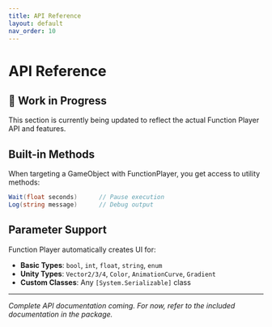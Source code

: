 ```yaml
---
title: API Reference
layout: default
nav_order: 10
---
```


# API Reference

## 🚧 Work in Progress

This section is currently being updated to reflect the actual Function Player API and features.

## Built-in Methods

When targeting a GameObject with FunctionPlayer, you get access to utility methods:

```csharp
Wait(float seconds)      // Pause execution
Log(string message)      // Debug output
```

## Parameter Support

Function Player automatically creates UI for:

- **Basic Types**: `bool`, `int`, `float`, `string`, `enum`
- **Unity Types**: `Vector2/3/4`, `Color`, `AnimationCurve`, `Gradient`
- **Custom Classes**: Any `[System.Serializable]` class

---

*Complete API documentation coming. For now, refer to the included documentation in the package.*
